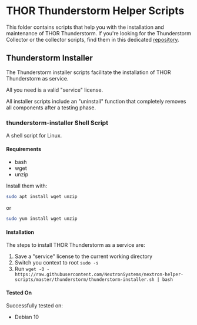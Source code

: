 # THOR Thunderstorm Helper Scripts

This folder contains scripts that help you with the installation and maintenance of THOR Thunderstorm. If you're looking for the Thunderstorm Collector or the collector scripts, find them in this dedicated [repository](https://github.com/NextronSystems/thunderstorm-collector).

## Thunderstorm Installer

The Thunderstorm installer scripts facilitate the installation of THOR Thunderstorm as service.

All you need is a valid "service" license.

All installer scripts include an "uninstall" function that completely removes all components after a testing phase.

### thunderstorm-installer Shell Script

A shell script for Linux.

#### Requirements

- bash
- wget
- unzip

Install them with:

```bash
sudo apt install wget unzip
```

or

```bash
sudo yum install wget unzip
```

#### Installation

The steps to install THOR Thunderstorm as a service are:

1. Save a "service" license to the current working directory
2. Switch you context to root `sudo -s`
3. Run `wget -O - https://raw.githubusercontent.com/NextronSystems/nextron-helper-scripts/master/thunderstorm/thunderstorm-installer.sh | bash`

#### Tested On

Successfully tested on:

- Debian 10
